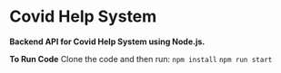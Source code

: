# Covid Help System

**Backend API for Covid Help System using Node.js.**

**To Run Code**
Clone the code and then run:
`npm install`
`npm run start`
